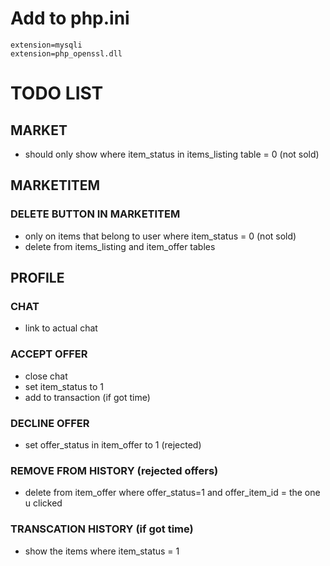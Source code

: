 # Add to php.ini
```
extension=mysqli
extension=php_openssl.dll
```

# TODO LIST
## MARKET
* should only show where item_status in items_listing table = 0 (not sold)

## MARKETITEM
### DELETE BUTTON IN MARKETITEM
* only on items that belong to user where item_status = 0 (not sold)
* delete from items_listing and item_offer tables

## PROFILE
### CHAT
* link to actual chat
### ACCEPT OFFER
* close chat
* set item_status to 1
* add to transaction (if got time)
### DECLINE OFFER
* set offer_status in item_offer to 1 (rejected)
### REMOVE FROM HISTORY (rejected offers)
* delete from item_offer where offer_status=1 and offer_item_id = the one u clicked
### TRANSCATION HISTORY (if got time)
* show the items where item_status = 1
